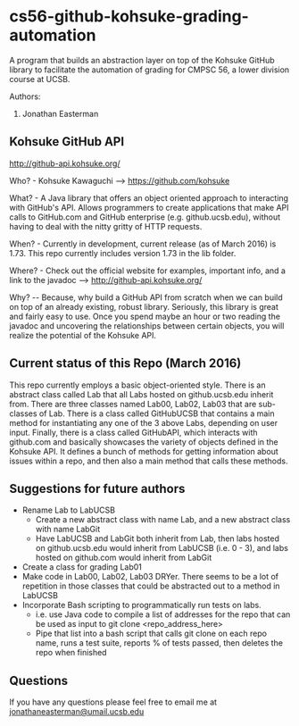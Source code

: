 # cs56-github-kohsuke-grading-automation

A program that builds an abstraction layer on top of the Kohsuke GitHub library to facilitate the automation of grading for CMPSC 56, a lower division course at UCSB.

Authors:

1. Jonathan Easterman

## Kohsuke GitHub API
http://github-api.kohsuke.org/

Who? - Kohsuke Kawaguchi --> https://github.com/kohsuke

What? - A Java library that offers an object oriented approach to interacting with GitHub's API. Allows programmers to create applications that make API calls to GitHub.com and GitHub enterprise (e.g. github.ucsb.edu), without having to deal with the nitty gritty of HTTP requests. 

When? - Currently in development, current release (as of March 2016) is 1.73. This repo currently includes version 1.73 in the lib folder.

Where? - Check out the official website for examples, important info, and a link to the javadoc --> http://github-api.kohsuke.org/

Why? -- Because, why build a GitHub API from scratch when we can build on top of an already existing, robust library. Seriously, this library is great and fairly easy to use. Once you spend maybe an hour or two reading the javadoc and uncovering the relationships between certain objects, you will realize the potential of the Kohsuke API.

## Current status of this Repo (March 2016)
This repo currently employs a basic object-oriented style. There is an abstract class called Lab that all Labs hosted on github.ucsb.edu inherit from. There are three classes named Lab00, Lab02, Lab03 that are sub-classes of Lab. There is a class called GitHubUCSB that contains a main method for instantiating any one of the 3 above Labs, depending on user input. Finally, there is a class called GitHubAPI, which interacts with github.com and basically showcases the variety of objects defined in the Kohsuke API. It defines a bunch of methods for getting information about issues within a repo, and then also a main method that calls these methods.

## Suggestions for future authors
* Rename Lab to LabUCSB
  * Create a new abstract class with name Lab, and a new abstract class with name LabGit
  * Have LabUCSB and LabGit both inherit from Lab, then labs hosted on github.ucsb.edu would inherit from LabUCSB (i.e. 0 - 3), and labs hosted on github.com would inherit from LabGit
* Create a class for grading Lab01
* Make code in Lab00, Lab02, Lab03 DRYer. There seems to be a lot of repetition in those classes that could be abstracted out to a method in LabUCSB
* Incorporate Bash scripting to programmatically run tests on labs.
  * i.e. use Java code to compile a list of addresses for the repo that can be used as input to git clone <repo_address_here>
  * Pipe that list into a bash script that calls git clone on each repo name, runs a test suite, reports % of tests passed, then deletes the repo when finished

## Questions

If you have any questions please feel free to email me at jonathaneasterman@umail.ucsb.edu

